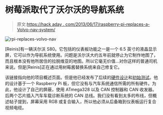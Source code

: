 # 树莓派取代了沃尔沃的导航系统

> 原文:[https://hack aday . com/2013/06/17/raspberry-pi-replaces-a-Volvo-nav-system/](https://hackaday.com/2013/06/17/raspberry-pi-replaces-a-volvo-nav-system/)

![rpi-replaces-volvo-nav](../Images/93a22054a0539c111b6ae3db61da61ef.png)

[Reinis]有一辆沃尔沃 S80。它包括的仪表板功能之一是一个 6.5 英寸的液晶显示屏，它可以作为导航系统使用。问题是沃尔沃大约五年前就停止为它制作地图了，而且根本没有他所居住的拉脱维亚的地图。所以它毫无价值…对你这样的普通司机来说。但是[Reinis]正在通过用树莓酱替换系统来自己修复它。

该链接指向他的项目概述页面。但是他已经发布了后续的[硬件设计](http://wot.lv/carpc-build-part-1-hardware.html)和[初始测试](http://wot.lv/carpc-build-part-2-hardware-still.html)。他的设计基于一个 Raspberry Pi 板，但它没有与汽车系统通信所需的所有硬件。为此，他设计了自己的屏蔽，使用 ATmega328 以及 CAN 控制器和 CAN 收发器。后两个芯片插入汽车车载诊断系统的 CAN 总线。我们没有看到太多的布线，但概述帖子提到，屏幕采用 RGB 或复合输入，所以他必须从后备箱到仪表板运行复合视频电缆。
